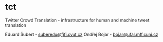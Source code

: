 tct
===

Twitter Crowd Translation - infrastructure for human and machine tweet translation

Eduard Šubert - suberedu@fjfi.cvut.cz
Ondřej Bojar - bojar@ufal.mff.cuni.cz
